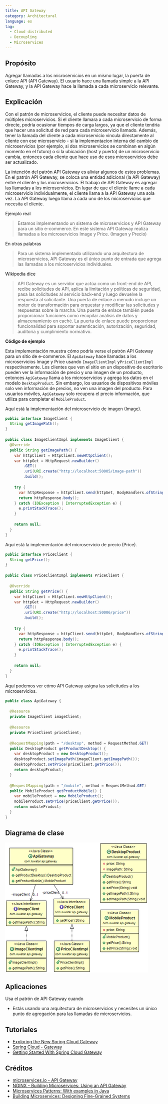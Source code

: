 ```yaml
---
title: API Gateway
category: Architectural
language: es
tag:
  - Cloud distributed
  - Decoupling
  - Microservices
---
```


## Propósito

Agregar llamadas a los microservicios en un mismo lugar, la puerta de enlace API (API Gateway). El usuario 
hace una llamada simple a la API Gateway, y la API Gateway hace la llamada a cada microservicio relevante.

## Explicación

Con el patrón de microservicios, el cliente puede necesitar datos de múltiples microservicios. Si el 
cliente llamara a cada microservicio de forma directe, podría ocasionar tiempos de carga largos, ya que
el cliente tendría que hacer una solicitud de red para cada microservicio llamado. Además, tener
la llamada del cliente a cada microservicio vincula directamente al cliente con ese microservicio - si la
implementacion interna del cambio de microservicios (por ejemplo, si dos microservicios se combinan en 
algún momento en el futuro) o si la ubicación (host y puerto) de un microservicio cambia, entonces cada 
cliente que hace uso de esos microservicios debe ser actualizado.

La intención del patrón API Gateway es aliviar algunos de estos problemas. En el patrón API Gateway, 
se coloca una entidad adicional (la API Gateway) entre el cliente y los microservicios.
El trabajo de API Gateway es agregar las llamadas a los microservicios. En lugar de que el cliente
llame a cada microservicio individualmente, el cliente llama a la API Gateway una sola vez. La API
Gateway luego llama a cada uno de los microservicios que necesita el cliente.

Ejemplo real

> Estamos implementando un sistema de microservicios y API Gateway para un sitio e-commerce. En este
> sistema API Gateway realiza llamadas a los microservicios Image y Price. (Imagen y Precio)

En otras palabras

> Para un sistema implementado utilizando una arquitectura de microservicios, API Gateway es el único
> punto de entrada que agrega las llamadas a los microservicios individuales.

Wikipedia dice

> API Gateway es un servidor que actúa como un front-end de API, recibe solicitudes de API, aplica la 
> limitación y políticas de seguridad, pasa las solicitudes al servicio back-end y luego devuelve la 
> respuesta al solicitante. Una puerta de enlace a menudo incluye un motor de transformación para 
> orquestar y modificar las solicitudes y respuestas sobre la marcha. Una puerta de enlace también 
> puede proporcionar funciones como recopilar análisis de datos y almacenamiento en caché. La puerta 
> de enlace puede proporcionar funcionalidad para soportar autenticación, autorización, seguridad, 
> auditoría y cumplimiento normativo.

**Código de ejemplo**

Esta implementación muestra cómo podría verse el patrón API Gateway para un sitio de e-commerce. El
`ApiGateway` hace llamadas a los microservicios Image y Price usando `ImageClientImpl` y`PriceClientImpl` 
respectivamente. Los clientes que ven el sitio en un dispositivo de escritorio pueden ver la información
de precio y una imagen de un producto, entonces `ApiGateway` llama a los microservicios y
agrega los datos en el modelo `DesktopProduct`. Sin embargo, los usuarios de dispositivos móviles solo 
ven información de precios, no ven una imagen del producto. Para usuarios móviles, `ApiGateway` solo 
recupera el precio información, que utiliza para completar el `MobileProduct`.

Aquí está la implementación del microservicio de imagen (Image).

```java
public interface ImageClient {
  String getImagePath();
}

public class ImageClientImpl implements ImageClient {
  @Override
  public String getImagePath() {
    var httpClient = HttpClient.newHttpClient();
    var httpGet = HttpRequest.newBuilder()
        .GET()
        .uri(URI.create("http://localhost:50005/image-path"))
        .build();

    try {
      var httpResponse = httpClient.send(httpGet, BodyHandlers.ofString());
      return httpResponse.body();
    } catch (IOException | InterruptedException e) {
      e.printStackTrace();
    }

    return null;
  }
}
```

Aquí está la implementación del microservicio de precio (Price).

```java
public interface PriceClient {
  String getPrice();
}

public class PriceClientImpl implements PriceClient {

  @Override
  public String getPrice() {
    var httpClient = HttpClient.newHttpClient();
    var httpGet = HttpRequest.newBuilder()
        .GET()
        .uri(URI.create("http://localhost:50006/price"))
        .build();

    try {
      var httpResponse = httpClient.send(httpGet, BodyHandlers.ofString());
      return httpResponse.body();
    } catch (IOException | InterruptedException e) {
      e.printStackTrace();
    }

    return null;
  }
}
```

Aquí podemos ver cómo API Gateway asigna las solicitudes a los microservicios.

```java
public class ApiGateway {

  @Resource
  private ImageClient imageClient;

  @Resource
  private PriceClient priceClient;

  @RequestMapping(path = "/desktop", method = RequestMethod.GET)
  public DesktopProduct getProductDesktop() {
    var desktopProduct = new DesktopProduct();
    desktopProduct.setImagePath(imageClient.getImagePath());
    desktopProduct.setPrice(priceClient.getPrice());
    return desktopProduct;
  }

  @RequestMapping(path = "/mobile", method = RequestMethod.GET)
  public MobileProduct getProductMobile() {
    var mobileProduct = new MobileProduct();
    mobileProduct.setPrice(priceClient.getPrice());
    return mobileProduct;
  }
}
```

## Diagrama de clase

![alt text](./etc/api-gateway.png "API Gateway")

## Aplicaciones

Usa el patrón de API Gateway cuando

* Estás usando una arquitectura de microservicios y necesites un único punto de agregación para las llamadas de microservicios.

## Tutoriales

* [Exploring the New Spring Cloud Gateway](https://www.baeldung.com/spring-cloud-gateway)
* [Spring Cloud - Gateway](https://www.tutorialspoint.com/spring_cloud/spring_cloud_gateway.htm)
* [Getting Started With Spring Cloud Gateway](https://dzone.com/articles/getting-started-with-spring-cloud-gateway)

## Créditos

* [microservices.io - API Gateway](http://microservices.io/patterns/apigateway.html)
* [NGINX - Building Microservices: Using an API Gateway](https://www.nginx.com/blog/building-microservices-using-an-api-gateway/)
* [Microservices Patterns: With examples in Java](https://www.amazon.com/gp/product/1617294543/ref=as_li_qf_asin_il_tl?ie=UTF8&tag=javadesignpat-20&creative=9325&linkCode=as2&creativeASIN=1617294543&linkId=ac7b6a57f866ac006a309d9086e8cfbd)
* [Building Microservices: Designing Fine-Grained Systems](https://www.amazon.com/gp/product/1491950358/ref=as_li_qf_asin_il_tl?ie=UTF8&tag=javadesignpat-20&creative=9325&linkCode=as2&creativeASIN=1491950358&linkId=4c95ca9831e05e3f0dadb08841d77bf1)
